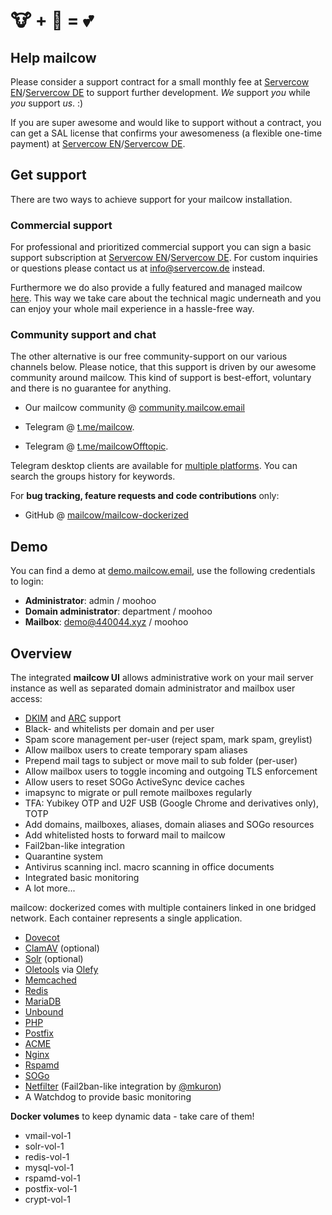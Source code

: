 # 🐮 + 🐋 = 💕

## Help mailcow

Please consider a support contract for a small monthly fee at [Servercow EN](https://www.servercow.de/mailcow?lang=en#support)/[Servercow DE](https://www.servercow.de/mailcow?#support) to support further development. _We_ support _you_ while _you_ support _us_. :)

If you are super awesome and would like to support without a contract, you can get a SAL license that confirms your awesomeness (a flexible one-time payment) at [Servercow EN](https://www.servercow.de/mailcow?lang=en#sal)/[Servercow DE](https://www.servercow.de/mailcow#sal).

## Get support

There are two ways to achieve support for your mailcow installation.

### Commercial support

For professional and prioritized commercial support you can sign a basic support subscription at [Servercow EN](https://www.servercow.de/mailcow?lang=en#support)/[Servercow DE](https://www.servercow.de/mailcow#support). For custom inquiries or questions please contact us at [info@servercow.de](mailto:info@servercow.de) instead.

Furthermore we do also provide a fully featured and managed mailcow [here](https://www.servercow.de/mailcow#managed). This way we take care about the technical magic underneath and you can enjoy your whole mail experience in a hassle-free way.

### Community support and chat

The other alternative is our free community-support on our various channels below. Please notice, that this support is driven by our awesome community around mailcow. This kind of support is best-effort, voluntary and there is no guarantee for anything.

- Our mailcow community @ [community.mailcow.email](https://community.mailcow.email)

- Telegram @ [t.me/mailcow](https://t.me/mailcow).

- Telegram @ [t.me/mailcowOfftopic](https://t.me/mailcowOfftopic).

Telegram desktop clients are available for [multiple platforms](https://desktop.telegram.org). You can search the groups history for keywords.

For **bug tracking, feature requests and code contributions** only:

- GitHub @ [mailcow/mailcow-dockerized](https://github.com/mailcow/mailcow-dockerized)

## Demo

You can find a demo at [demo.mailcow.email](https://demo.mailcow.email), use the following credentials to login:

- **Administrator**: admin / moohoo
- **Domain administrator**: department / moohoo
- **Mailbox**:  demo@440044.xyz / moohoo

## Overview

The integrated **mailcow UI** allows administrative work on your mail server instance as well as separated domain administrator and mailbox user access:

- [DKIM](http://dkim.org) and [ARC](http://arc-spec.org/) support
- Black- and whitelists per domain and per user
- Spam score management per-user (reject spam, mark spam, greylist)
- Allow mailbox users to create temporary spam aliases
- Prepend mail tags to subject or move mail to sub folder (per-user)
- Allow mailbox users to toggle incoming and outgoing TLS enforcement
- Allow users to reset SOGo ActiveSync device caches
- imapsync to migrate or pull remote mailboxes regularly
- TFA: Yubikey OTP and U2F USB (Google Chrome and derivatives only), TOTP
- Add domains, mailboxes, aliases, domain aliases and SOGo resources
- Add whitelisted hosts to forward mail to mailcow
- Fail2ban-like integration
- Quarantine system
- Antivirus scanning incl. macro scanning in office documents
- Integrated basic monitoring
- A lot more...

mailcow: dockerized comes with multiple containers linked in one bridged network.
Each container represents a single application.

- [Dovecot](https://www.dovecot.org/)
- [ClamAV](https://www.clamav.net/) (optional)
- [Solr](http://lucene.apache.org/solr/) (optional)
- [Oletools](https://github.com/decalage2/oletools) via [Olefy](https://github.com/HeinleinSupport/olefy)
- [Memcached](https://www.memcached.org/)
- [Redis](https://redis.io/)
- [MariaDB](https://mariadb.org/)
- [Unbound](https://unbound.net/)
- [PHP](https://php.net/)
- [Postfix](http://www.postfix.org/)
- [ACME](https://letsencrypt.org/)
- [Nginx](https://nginx.org/)
- [Rspamd](https://www.rspamd.com/)
- [SOGo](https://sogo.nu/)
- [Netfilter](https://www.netfilter.org/) (Fail2ban-like integration by [@mkuron](https://github.com/mkuron))
- A Watchdog to provide basic monitoring

**Docker volumes** to keep dynamic data - take care of them!

- vmail-vol-1
- solr-vol-1
- redis-vol-1
- mysql-vol-1
- rspamd-vol-1
- postfix-vol-1
- crypt-vol-1
